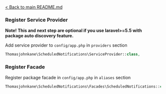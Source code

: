[< Back to main README.md](../)
### Register Service Provider

**Note! This and next step are optional if you use laravel>=5.5 with package
auto discovery feature.**

Add service provider to `config/app.php` in `providers` section
```php
Thomasjohnkane\ScheduledNotifications\ServiceProvider::class,
```

### Register Facade

Register package facade in `config/app.php` in `aliases` section
```php
Thomasjohnkane\ScheduledNotifications\Facades\ScheduledNotifications::class,
```
